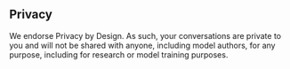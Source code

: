 ## Privacy

We endorse Privacy by Design. As such, your conversations are private to you and will not be shared with anyone, including model authors, for any purpose, including for research or model training purposes.
